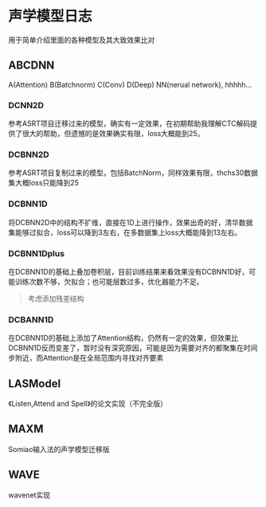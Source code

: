 # 声学模型日志
用于简单介绍里面的各种模型及其大致效果比对

## ABCDNN
A(Attention) B(Batchnorm) C(Conv) D(Deep) NN(nerual network), hhhhh...
### DCNN2D
参考ASRT项目迁移过来的模型，确实有一定效果，在初期帮助我理解CTC解码提供了很大的帮助，但遗憾的是效果确实有限，loss大概能到25。

### DCBNN2D
参考ASRT项目复制过来的模型，包括BatchNorm，同样效果有限，thchs30数据集大概loss只能降到25

### DCBNN1D
将DCBNN2D中的结构不扩维，直接在1D上进行操作，效果出奇的好，清华数据集能够过拟合，loss可以降到3左右，在多数据集上loss大概能降到13左右。

### DCBNN1Dplus
在DCBNN1D的基础上叠加卷积层，目前训练结果来看效果没有DCBNN1D好，可能训练次数不够，欠拟合；也可能层数过多，优化器能力不足。

> 考虑添加残差结构

### DCBANN1D
在DCBNN1D的基础上添加了Attention结构，仍然有一定的效果，但效果比DCBNN1D反而变差了，暂时没有深究原因，可能是因为需要对齐的都聚集在时间步附近，而Attention是在全局范围内寻找对齐要素

## LASModel
《Listen,Attend and Spell》的论文实现（不完全版）


## MAXM
Somiao输入法的声学模型迁移版


## WAVE
wavenet实现